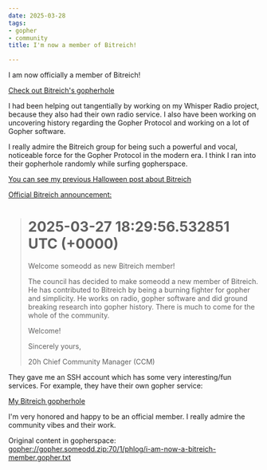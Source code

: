 ```yaml
---
date: 2025-03-28
tags:
- gopher
- community
title: I'm now a member of Bitreich!

---
```



I am now officially a member of Bitreich!

[Check out Bitreich's gopherhole](gopher://bitreich.org:70/1/)

I had been helping out tangentially by working on my Whisper Radio project, because they also had their own radio service.
I also have been working on uncovering history regarding the Gopher Protocol and working on a lot of Gopher software.

I really admire the Bitreich group for being such a powerful and vocal, noticeable force for the Gopher Protocol in the modern era. I think I ran into their gopherhole randomly while surfing gopherspace.

[You can see my previous Halloween post about Bitreich](gopher://gopher.someodd.zip:70/1/phlog/bitreich-haunted-hosts.gopher.txt)

[Official Bitreich announcement:](gopher://bitreich.org:70/0/usr/20h/phlog/2025-03-27T18-29-56-532851.md)

> # 2025-03-27 18:29:56.532851 UTC (+0000)
>
> Welcome someodd as new Bitreich member!
> 
> The council has decided to make someodd a new member of Bitreich. He has
> contributed to Bitreich by being a burning fighter for gopher and
> simplicity. He works on radio, gopher software and did ground breaking
> research into gopher history. There is much to come for the whole of the
> community.
> 
> Welcome!
> 
> 
> Sincerely yours,
> 
> 20h
> Chief Community Manager (CCM)

They gave me an SSH account which has some very interesting/fun services. For example, they have their own gopher service:

[My Bitreich gopherhole](gopher://bitreich.org:70/1/usr/someodd)

I'm very honored and happy to be an official member. I really admire the community vibes and their work.

Original content in gopherspace: [gopher://gopher.someodd.zip:70/1/phlog/i-am-now-a-bitreich-member.gopher.txt](gopher://gopher.someodd.zip:70/1/phlog/i-am-now-a-bitreich-member.gopher.txt)
